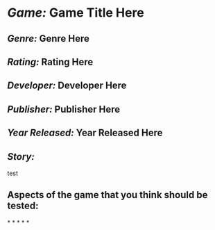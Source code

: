 <h1><i>Game:</i> Game Title Here</h1>

<h2><i>Genre:</i> Genre Here</h2>

<h2><i>Rating:</i> Rating Here</h2>

<h2><i>Developer:</i> Developer Here</h2>

<h2><i>Publisher:</i> Publisher Here</h2>

<h2><i>Year Released:</i> Year Released Here</h2>

<h2><i>Story:</i></h2>
<p>test</p>

<h2>Aspects of the game that you think should be tested:</h2>
*
*
*
*
*
